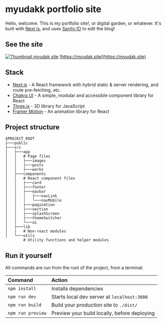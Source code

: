 # myudakk portfolio site

Hello, welcome. This is my portfolio site!, or digital garden, or whatever. It's built with [Next js](https://nextjs.org/), and uses [Sanity IO](https://sanity.io) to edit the blog!

## See the site

[![Thumbnail myudak site](https://github.com/myudak/portofolio-next/assets/69108782/903ddd69-8388-4d2b-9510-59d6d747f7e4)](https://myudak.site)
[https://myudak.site](https://myudak.site)

## Stack

- [Next.js](https://nextjs.org/) - A React framework with hybrid static & server rendering, and route pre-fetching, etc.
- [Chakra UI](https://chakra-ui.com/) - A simple, modular and accessible component library for React
- [Three.js](https://threejs.org/) - 3D library for JavaScript
- [Framer Motion](https://www.framer.com/motion/) - An animation library for React

## Project structure

```
$PROJECT_ROOT
├───public
├───src
│   ├───app
│   │   # Page files
│   │   ├───images
│   │   ├───posts
│   │   ├───works
│   ├───components
│   |   # React component files
│   │   ├───card
│   │   ├───footer
│   │   ├───navbar
│   │   │   ├───navLink
│   │   │   └───navMobile
│   │   ├───pagination
│   │   ├───section
│   │   ├───splashScreen
│   │   ├───themeSwitcher
│   │   └───ui
│   ├───lib
│   |   # Non-react modules
│   └───utils
        # Utility functions and helper modules
```

## Run it yourself

All commands are run from the root of the project, from a terminal:

| Command           | Action                                       |
| :---------------- | :------------------------------------------- |
| `npm install`     | Installs dependencies                        |
| `npm run dev`     | Starts local dev server at `localhost:3000`  |
| `npm run build`   | Build your production site to `./dist/`      |
| `npm run preview` | Preview your build locally, before deploying |
